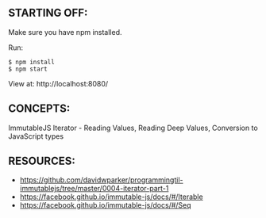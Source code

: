 ## STARTING OFF:

Make sure you have npm installed.

Run:
```
$ npm install
$ npm start
```

View at: http://localhost:8080/

## CONCEPTS:

ImmutableJS Iterator - Reading Values, Reading Deep Values, Conversion to JavaScript types

## RESOURCES:

* https://github.com/davidwparker/programmingtil-immutablejs/tree/master/0004-iterator-part-1
* https://facebook.github.io/immutable-js/docs/#/Iterable
* https://facebook.github.io/immutable-js/docs/#/Seq
